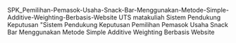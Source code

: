 SPK_Pemilihan-Pemasok-Usaha-Snack-Bar-Menggunakan-Metode-Simple-Additive-Weighting-Berbasis-Website
UTS matakuliah Sistem Pendukung Keputusan "Sistem Pendukung Keputusan Pemilihan Pemasok Usaha Snack Bar Menggunakan Metode Simple Additive Weighting Berbasis Website